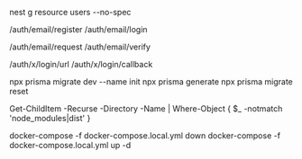 nest g resource users --no-spec

/auth/email/register
/auth/email/login

/auth/email/request
/auth/email/verify

/auth/x/login/url
/auth/x/login/callback

npx prisma migrate dev --name init
npx prisma generate
npx prisma migrate reset

Get-ChildItem -Recurse -Directory -Name | Where-Object { $\_ -notmatch 'node_modules|dist' }

docker-compose -f docker-compose.local.yml down
docker-compose -f docker-compose.local.yml up -d
